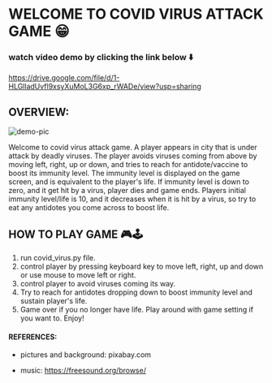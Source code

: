 # WELCOME TO COVID VIRUS ATTACK GAME 😁

### watch video demo by clicking the link below ⬇️
  
https://drive.google.com/file/d/1-HLGlladUvfl9xsyXuMoL3G6xp_rWADe/view?usp=sharing

## OVERVIEW:
![demo-pic](https://github.com/camandacole/CovidVirusAttackGame/assets/44839897/ee22ce92-052c-4d55-9e24-872c16215b53)

Welcome to covid virus attack game. A player appears in city that is under 
attack by deadly viruses. The player avoids viruses coming from above by moving left, right, up or down, and tries to reach for 
antidote/vaccine to boost its immunity level. The immunity level is displayed on 
the game screen, and is equivalent to the player's life. If immunity level is 
down to zero, and it get hit by a virus, player dies and game ends.
Players initial immunity level/life is 10, and it decreases when it is hit by a
virus, so try to eat any antidotes you come across to boost life. 

## HOW TO PLAY GAME 🎮🕹️

1) run covid_virus.py file.
2) control player by pressing keyboard key to move left, right, up and down or 
   use mouse to move left or right.
3) control player to avoid viruses coming its way.
4) Try to reach for antidotes dropping down to boost immunity level and sustain
   player's life.
5) Game over if you no longer have life. Play around with game setting if you 
   want to. Enjoy!

#### REFERENCES:

- pictures and background: pixabay.com

- music: https://freesound.org/browse/


